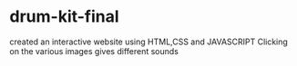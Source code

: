 # drum-kit-final
created  an interactive website using HTML,CSS and JAVASCRIPT 
Clicking on the various images  gives different sounds
